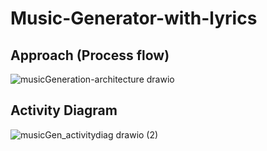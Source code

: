 # Music-Generator-with-lyrics

## Approach (Process flow)
![musicGeneration-architecture drawio](https://github.com/harsh5902/Music-Generator-with-lyrics/assets/74867899/b333e7f1-a951-4f3f-9b8c-106296d309e0)

## Activity Diagram
![musicGen_activitydiag drawio (2)](https://github.com/harsh5902/Music-Generator-with-lyrics/assets/74867899/5213cab2-71be-48c4-af71-705a2d945f3e)
